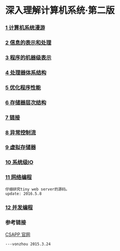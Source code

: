 #  深入理解计算机系统·第二版




### [1 计算机系统漫游](chapter01)

### [2 信息的表示和处理](https://github.com/vonzhou/CSAPP/tree/master/chapter02#2-信息的表示和处理)

### [3 程序的机器级表示](chapter03)

### [4 处理器体系结构](chapter04)

### [5 优化程序性能](chapter05)
### [6 存储器层次结构](chapter06)
### [7 链接](chapter07)
### [8 异常控制流](chapter8)
### [9 虚拟存储器](chapter09)
### [10 系统级IO](chapter10)
### [11 网络编程](chapter11)

	仔细研究tiny web server的源码。
	update: 2016.5.8

	
### [12 并发编程](chapter12)

### 参考链接
[CSAPP 官网](http://csapp.cs.cmu.edu/public/students.html)

	---vonzhou 2015.3.24


	


